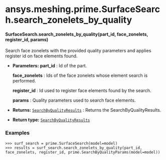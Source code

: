 <a id="ansys-meshing-prime-surfacesearch-search-zonelets-by-quality"></a>

# ansys.meshing.prime.SurfaceSearch.search_zonelets_by_quality

<a id="ansys.meshing.prime.SurfaceSearch.search_zonelets_by_quality"></a>

#### SurfaceSearch.search_zonelets_by_quality(part_id, face_zonelets, register_id, params)

Search face zonelets with the provided quality parameters and applies register id on face elements found.

* **Parameters:**
  **part_id**
  : Id of the part.

  **face_zonelets**
  : Ids of the face zonelets whose element search is performed.

  **register_id**
  : Id used to register face elements found by the search.

  **params**
  : Quality parameters used to search face elements.
* **Returns:**
  [`SearchByQualityResults`](ansys.meshing.prime.SearchByQualityResults.md#ansys.meshing.prime.SearchByQualityResults)
  : Returns the SearchByQualityResults.
* **Return type:**
  [`SearchByQualityResults`](ansys.meshing.prime.SearchByQualityResults.md#ansys.meshing.prime.SearchByQualityResults)

### Examples

```pycon
>>> surf_search = prime.SurfaceSearch(model=model)
>>> results = surf_search.search_zonelets_by_quality(part_id, face_zonelets, register_id, prime.SearchByQualityParams(model=model))
```

<!-- !! processed by numpydoc !! -->
